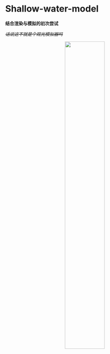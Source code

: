 # Shallow-water-model

**结合渲染与模拟的初次尝试**

~~*话说这不就是个观光模拟器吗*~~

<div align=center>
<img src="https://github.com/1242857339/Shallow-water-model/blob/master/rendering%20and%20simulation.gif" width = "50%" height = "50%" />
</div> 
